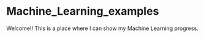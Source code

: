 # Machine_Learning_examples
Welcome!!  This is a place where I can show my Machine Learning progress.
